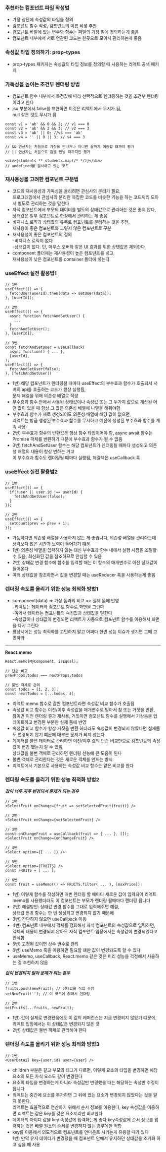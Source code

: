 ### 추천하는 컴포넌트 파일 작성법
* 가장 상단에 속성값의 타입을 정의  
* 컴포넌트 함수 작성, 컴포넌트의 이름 작성 추천
* 컴포넌트 바깥에 있는 변수와 함수는 파일의 가장 밑에 정의하는게 좋음
* 컴포넌트 내부에서 서로 연관된 코드는 한곳으로 모아서 관리하는게 좋음

### 속성값 타입 정의하기: prop-types
* prop-types 패키지는 속성값의 타입 정보를 정의할 때 사용하는 리액트 공색 패키지

### 가독성을 높이는 조건부 렌더링 방법
* 컴포넌트 함수 내부에서 특정값에 따라 선택적으로 렌더링하는 것을 조건부 렌더링이라고 한다
* jsx 부분에서 false를 표현하면 이것은 리액트에서 무시가 됨,  
null 같은 것도 무시가 됨 
```
const v1 = 'ab' && 0 && 2; // v1 === 0
const v2 = 'ab' && 2 && 3; // v2 === 3
const v3 = 'ab' || 0; //v3 === 'ab'
const v4 = '' || 0 || 3; // v4 === 3 

// && 연산자는 처음으로 거짓을 만나거나 아니면 끝까지 이동할 떄까지 평가
// || 연산자는 처음으로 참을 만날 때까지만 평가

<div>{students ** students.map(/* */)}</div>
// undefined를 검사하고 있는 코드
```

### 재사용성을 고려한 컴포넌트 구분법
* 코드의 재사용성과 가독성을 올리려면 관심사의 분리가 필요,    
프로그래밍에서 관심사의 분리란 복잡한 코드를 비슷한 기능을 하는 코드끼리 모아서 별도로 관리하는 것을 말한다
* 자식 컴포넌트에서 부모의 데이터를 별도의 상태값으로 관리하는 것은 좋지 않다, 상태값은 일부 컴포넌트로 한정해서 관리하는 게 좋음
* 비지니스 로직과 상태값의 유무로 컴포넌트를 분리하는 것을 추천,  
재사용이 좋은 컴포넌트와 그렇지 않은 컴포넌트로 구분
* 재사용성이 좋은 컴포넌트의 정의  
-비지니스 로직이 없다   
-상태값이 없다. 단, 마우스 오버와 같은 UI 효과를 위한 상탯값은 제외한다
* component 폴더에는 재사용성이 높은 컴포넌트를 넣고,  
재사용성이 낮은 컴포넌트를 container 폴더에 넣는다 

### useEffect 실전 활용법1
```
// 1번
useEffect(() => {
  fetchUser(userId).then(data => setUser(data));
}, [userId]);

// 2번
useEffect(() => {
  async function fetchAndSetUser() {
    ...
  }
  fetchAndSetUser();
}, [userId]);

// 3번
const fetchAndSetUser = useCallback(
  async function() { ... }, 
  [userId],
);
useEffect(() => {
  fetchAndSetUser(false);
}, [fetchAndSetUser])
```
* 1번) 해당 컴포넌트가 렌더링될 때마다 useEffect의 부수효과 함수가 호출되서 서버의 api를 호출하는 코드가 항상 실행됨,  
문제 해결을 위해 의존성 배열로 작성
* 부수효과 함수 안에서 사용된 상태값이나 속성값 또는 그 두가지 값으로 계산된 어떤 값이 있을 때 항상 그 값은 의존성 배열에 나열을 해줘야함
* 부수효과 함수가 새로 생성되어도 의존성 배열에 해당 값이 없으면,  
리액트는 방금 생성된 부수효과 함수를 무시하고 예전에 생성된 부수효과 함수를 계속 사용
* 2번) 부수효과 함수의 반환값은 항상 함수 타입이어야 함,
async await 함수는 Promise 객체를 반환하기 때문에 부수효과 함수가 될 수 없음
* 3번) fetchAndSetUser 함수는 해당 컴포넌트가 렌더링될 때마다 생성되고 의존성 배열의 내용이 항상 변하는 거고  
이 부수효과 함수도 렌더링될 떄마다 실행됨, 해결책은 useCallback 훅

### useEffect 실전 활용법2
```
// 1번
useEffect(() => {
  if(!user || user.id !== userId) {
    fetchAndSetUser(false);
  }
});

// 2번
useEffect(() => {
  setCount(prev => prev + 1);
});
```
* 가능하다면 의존성 배열을 사용하지 않는 게 좋습니다, 의존성 배열을 관리하는데 생각보다 많은 시간과 노력이 들어가기 떄문
* 1번) 의존성 배열을 입력하지 않는 대신 부수효과 함수 내에서 실행 시점을 조절할 수 있음, 최신화된 값을 참조하므로 안심할 수 있음
* 2번) 상태값 변경 함수에 함수를 입력할 때는 이 함수의 매개변수로 이전 상태값이 들어온다
* 여러 상태값을 참조하면서 값을 변경할 때는 useReducer 훅을 사용하는게 좋음

### 렌더링 속도를 올리기 위한 성능 최적화 방법1
* component(data) => 가상 돔과의 비교 => 실제 돔에 반영  
-리액트는 데이터와 컴포넌트 함수로 화면을 그린다  
-여기서 데이터는 컴포넌트의 속성값과 상태값을 말한다  
-속성값이나 상태값이 변경되면 리액트가 자동으로 컴포넌트 함수를 이용해서 화면을 다시 그린다
* 평상시에는 성능 최적화를 고민하지 말고 어쩌다 한번 성능 이슈가 생기면 그때 고민하라
*****
**React.memo**
```
React.memo(MyComponent, isEqual);

// 단순 비교
prevProps.todos === nextProps.todos

// 불변 객체로 관리
const todos = [1, 2, 3];
const nextTodos = [...todos, 4];
``` 
* 리액트 memo 함수로 감싼 컴포넌트라면 속성값 비교 함수가 호출됨
* 속성값 비교 함수는 이전/이후 속성값을 매개변수로 받아서 참 또는 거짓을 반환,   
참이면 이전 렌더링 결과 재사용, 거짓이면 컴포넌트 함수를 실행해서 가상돔을 업데이트하고 변경된 부분만 실제 돔에 반영
* 속성값 비교 함수가 항상 거짓을 반환 하더라도 속성값이 변경되지 않았다면 실제돔도 변경되지 않기 떄문에 대부분 문제가 되지 않는다
* 데이터를 불변 데이터로 관리하면 이전/이후 값의 단순 비교만으로 컴포넌트의  속성값이 변경 됐는지 알 수 있음,  
상태값을 불변 객체로 관리하면 렌더링 선능에 큰 도움이 된다
* 불변 객체로 관리한다는 것은 새로운 객체를 만드는 방식
* 리액트에서 기본으로 사용하는 속성값 비교 함수는 얕은 비교를 한다

### 렌더링 속도를 올리기 위한 성능 최적화 방법2
***값이 너무 자주 변경되서 문제가 되는 경우***
```
// 1번
<SelectFruit onChange={fruit => setSelectedFruit(fruit)} />

// 2번
<SelectFruit onChange={setSelectedFruit} />

// 3번
const onChangeFruit = useCallback(fruit => { ... }, []);
<SelectFruit onChange={onChangeFruit} />

// 4번
<Select option={[ ... ]} />

// 5번
<Select option={FRUITS} />
const FRUITS = [ ... ];

// 6번
const fruit = useMemo(() => FRUITS.filter( ... ), [maxPrice]);

```
* 1번) 이렇게 함수를 작성하면 매번 렌더링 할 때마다 새로운 값이 입력되어 리액트 memo를 사용했더라도 이 컴포넌트는 부모가 렌더링 될때마다 렌더링 됩니다
* 2번) 해결방안: 상태값 변경 함수를 그대로 입력해주면 해결,   
상태값 변경 함수는 한 번 생성되고 변경되지 않기 때문에 
* 3번) 간단하지 않으면 useCallback 이용
* 4번) 컴포넌트 내부에서 객체를 정의해서 자식 컴포넌트의 속성값으로 입력하면,  
객체의 내용이 변경되지 않아도 자식 컴포넌트 입장에서는 속성값이 변경되었다고 인식함
* 5번) 고정된 값이면 상수 변수로 관리
* 6번) useMemo 훅을 이용하면 필요할 떄만 값이 변경되도록 할 수 있다
* useMemo, useCallback, React.memo 같은 것은 미리 성능을 걱정해서 사용하는 걸 추천하지 않음

***값이 변경되지 않아 문제가 되는 경우***
```
// 1번
fruits.push(newFruit); // 상태값을 직접 수정
setNewFruit(''); // 이 코드에 의해서 렌더링

// 2번
setFruits(...fruits, newFruit);
```
* 1번) 값이 실제로 변경됐음에도 이 값의 레퍼런스는 지금 변경되지 않았기 떄문에,
리액트 입장에서는 이 상태값은 변경되지 않은 것
* 2번) 상태값은 불변 객체로 관리해야 한다

### 렌더링 속도를 올리기 위한 성능 최적화 방법3
```
// 1번
<UserDetail key={user.id} user={user} />
```
* children 부분은 같고 부모의 태그가 다르면,
이렇게 요소의 타입을 변경하면 해당 요소의 모든 자식 요소도 같이 변경된다
* 요소의 타입을 변경하는게 아니라 속성값만 변경했을 때는 해당하는 속성만 수정이 됩니다
* 리액트는 중간에 요소를 추가하면 그 뒤에 있는 요소가 변경되지 않았다는 것을 알지 못한다,  
리액트는 효율적으로 연산하기 위해서 순서 정보를 이용한다,
key 속성값을 이용하면 리액트는 같은 key를 갖은 요소끼리만 비교한다
* 데이터의 아이디 값을 key 속성값에 입력하는게 좋다
key속성값에 순서 정보를 입력하는 것은 배열 원소의 순서를 변경하지 않는 경우에만 적합
* key를 이용해서 의도적으로 컴포넌트를 언마운트 시키는게 유용할 때가 있다  
1번) 만약 유저 데이터가 변경됐을 때 컴포넌트 안에서 유지하던 상태값을 초기화 하고 싶을 때 사용
